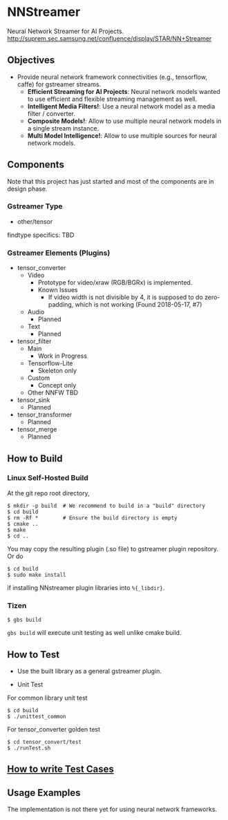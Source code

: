 # NNStreamer

Neural Network Streamer for AI Projects.
http://suprem.sec.samsung.net/confluence/display/STAR/NN+Streamer

## Objectives

- Provide neural network framework connectivities (e.g., tensorflow, caffe) for gstreamer streams.
  - **Efficient Streaming for AI Projects**: Neural network models wanted to use efficient and flexible streaming management as well. 
  - **Intelligent Media Filters!**: Use a neural network model as a media filter / converter.
  - **Composite Models!**: Allow to use multiple neural network models in a single stream instance.
  - **Multi Model Intelligence!**: Allow to use multiple sources for neural network models.

## Components

Note that this project has just started and most of the components are in design phase.

### Gstreamer Type

- other/tensor

findtype specifics: TBD

### Gstreamer Elements (Plugins)

- tensor\_converter
  - Video
    - Prototype for video/xraw (RGB/BGRx) is implemented.
    - Known Issues
      - If video width is not divisible by 4, it is supposed to do zero-padding, which is not working (Found 2018-05-17, #7)
  - Audio
    - Planned
  - Text
    - Planned
- tensor\_filter
  - Main
    - Work in Progress
  - Tensorflow-Lite
    - Skeleton only
  - Custom
    - Concept only
  - Other NNFW TBD
- tensor\_sink
  - Planned
- tensor\_transformer
  - Planned
- tensor\_merge
  - Planned

## How to Build

### Linux Self-Hosted Build

At the git repo root directory,
```
$ mkdir -p build  # We recommend to build in a "build" directory
$ cd build
$ rm -Rf *        # Ensure the build directory is empty
$ cmake ..
$ make
$ cd ..
```

You may copy the resulting plugin (.so file) to gstreamer plugin repository. Or do
```
$ cd build
$ sudo make install
```
if installing NNstreamer plugin libraries into ```%{_libdir}```.


### Tizen


```
$ gbs build
```
```gbs build``` will execute unit testing as well unlike cmake build.

## How to Test

- Use the built library as a general gstreamer plugin.

- Unit Test 

For common library unit test
```
$ cd build
$ ./unittest_common
```

For tensor_converter golden test
```
$ cd tensor_convert/test
$ ./runTest.sh
```

## [How to write Test Cases](Documentation/how-to-write-testcase.md)

## Usage Examples

The implementation is not there yet for using neural network frameworks.
